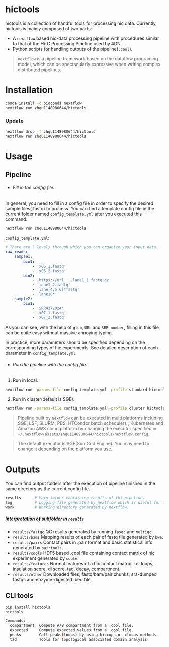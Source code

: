 # hictools
hictools is a collection of handful tools for processing hic data.
Currently, hictools is mainly composed of two parts:
- A `nextflow` based hic-data processing pipeline with procedures similar to that of the Hi-C Processing Pipeline used by 4DN.
- Python scripts for handling outputs of the pipeline(`.cool`).
> `nextflow` is a pipeline framework based on the dataflow 
programing model, which can be spectacularly expressive when writing 
complex distributed pipelines.

# Installation
```bash
conda install -c bioconda nextflow
nextflow run zhqu1148980644/hictools
```

### Update
```bash
nextflow drop -f zhqu1148980644/hictools
nextflow run zhqu1148980644/hictools
```
# Usage
## Pipeline
- ###### Fill in the config file.

In general, you need to fill in a config file in order to 
specify the desired sample files(.fastq) to process.
You can find a template config file in the current folder named `config_template.yml` after you executed this command:
```bash
nextflow run zhqu1148980644/hictools
```
`config_template.yml`:
```yaml
# There are 3 levels through which you can organize your input data.
raw_reads:
    sample1:
        bio1:
            - 'x06_1.fastq'
            - 'x06_2.fastq'
        bio2:
            - 'https://url....lane1_1.fastq.gz'
            - 'lane1_2.fastq'
            - 'lane[4,5,6]*fastq'
            - 'lane10*'
    sample2:
        bio1:
            - 'SRR4272024'
            - 'x07_1.fastq'
            - 'x07_2.fastq'
```
As you can see, with the help of `glob`, `URL` and `SRR number`,
filling in this file can be quite easy without massive annoying typing.

In practice, more parameters should be specified depending on
the corresponding types of hic experiments. See detailed description of each
parameter in `config_template.yml`.
- ###### Run the pipeline with the config file.

1. Run in local.
```bash
nextflow run -params-file config_template.yml -profile standard hictools -resume
```
2. Run in cluster(default is SGE).
```bash
nextflow run -params-file config_template.yml -profile cluster hictools -resume
```
> Pipeline built by `Nextflow` can be executed in multi platforms including 
SGE, LSF, SLURM, PBS, HTCondor batch schedulers , Kubernetes and
 Amazon AWS cloud platform by changing the executor specified in `~/.nextflow/assets/zhqu1148980644/hictools/nextflow.config`.

> The default executor is SGE(Sun Grid Engine). You may need to change it 
depending on the platform you use.
 
# Outputs
You can find output folders after the execution of pipeline finished in the same directory as the current config file.
```bash
results      # Main folder containing results of thi pipeline. 
log          # Logging file generated by nextflow which is useful for fine tunning the nextflow.config file.
work         # Working directory generated by nextflow.
```
##### Interpretation of subfolder in `results`
- `results/fastqc`    QC results generated by running `fasqc` and `multiqc`.
- `results/bams`      Mapping results of each pair of fastq file generated by `bwa`.
- `results/pairs`     Contact pairs in .pair format and basic statistical info generated by `pairtools`.
- `results/cools`     HDF5 based .cool file containing contact matrix of hic experiment generated by `cooler`.
- `results/features`  Normal features of a hic contact matrix. i.e. loops, insulation score, di score, tad, decay, compartment.
- `results/other`     Downloaded files, fastq/bam/pair chunks, sra-dumped fastqs and enzyme-digested .bed file. 

## CLI tools
```bash
pip install hictools
hictools
```
```bash
Commands:
  compartment  Compute A/B compartment from a .cool file.
  expected     Compute expected values from a .cool file.
  peaks        Call peaks(loops) by using hiccups or cloops methods.
  tad          Tools for topological associated domain analysis.
```
